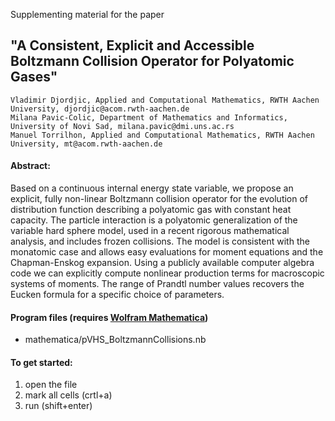 Supplementing material for the paper

## "A Consistent, Explicit and Accessible Boltzmann Collision Operator for Polyatomic Gases"

    Vladimir Djordjic, Applied and Computational Mathematics, RWTH Aachen University, djordjic@acom.rwth-aachen.de
    Milana Pavic-Colic, Department of Mathematics and Informatics, University of Novi Sad, milana.pavic@dmi.uns.ac.rs
    Manuel Torrilhon, Applied and Computational Mathematics, RWTH Aachen University, mt@acom.rwth-aachen.de


#### Abstract:  
Based on a continuous internal energy state variable, we propose an explicit, 
fully non-linear Boltzmann collision operator for the evolution of distribution 
function describing a polyatomic gas with constant heat capacity. The particle 
interaction is a polyatomic generalization of the variable hard sphere model, used 
in a recent rigorous mathematical analysis, and includes frozen collisions. The 
model is consistent with the monatomic case and allows easy evaluations for moment 
equations and the Chapman-Enskog expansion. Using a publicly available computer 
algebra code we can explicitly compute nonlinear production terms for macroscopic 
systems of moments. The range of Prandtl number values recovers the Eucken formula 
for a specific choice of parameters.

#### Program files (requires [Wolfram Mathematica](https://www.wolfram.com/mathematica/))

* mathematica/pVHS_BoltzmannCollisions.nb

#### To get started:
  1. open the file
  2. mark all cells (crtl+a)
  3. run (shift+enter)
 
